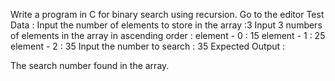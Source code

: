 Write a program in C for binary search using recursion. Go to the editor
Test Data :
Input the number of elements to store in the array :3
Input 3 numbers of elements in the array in ascending order :
element - 0 : 15
element - 1 : 25
element - 2 : 35
Input the number to search : 35
Expected Output :

 The search number found in the array.

